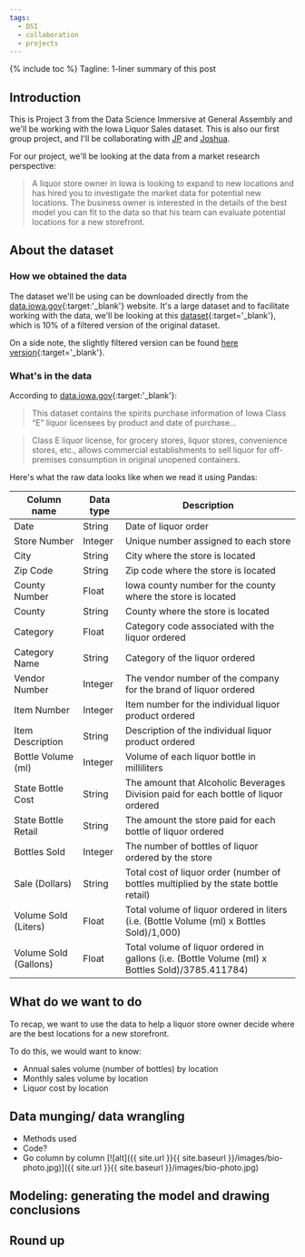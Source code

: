 ```yaml
---
tags:
  - DSI
  - collaboration
  - projects
---
```

{% include toc %}
Tagline: 1-liner summary of this post

## Introduction
This is Project 3 from the Data Science Immersive at General Assembly and we'll be working with the Iowa Liquor Sales dataset. This is also our first group project, and I'll be collaborating with [JP](jpfreeley.github.io) and [Joshua]().

For our project, we'll be looking at the data from a market research perspective:

> A liquor store owner in Iowa is looking to expand to new locations and has hired you to investigate the market data for potential new locations. The business owner is interested in the details of the best model you can fit to the data so that his team can evaluate potential locations for a new storefront.

## About the dataset

### How we obtained the data
The dataset we'll be using can be downloaded directly from the [data.iowa.gov](https://data.iowa.gov/Economy/Iowa-Liquor-Sales/m3tr-qhgy){:target:'_blank'} website. It's a large dataset and to facilitate working with the data, we'll be looking at this [dataset](https://drive.google.com/file/d/0Bx2SHQGVqWaseDB4QU9ZSVFDY2M/view?usp=sharing){:target='_blank'}, which is 10% of a filtered version of the original dataset.

On a side note, the slightly filtered version can be found [here version](https://www.dropbox.com/sh/pf5n5sgfgiri3i8/AACkaMeL_i_WgZ00rpxOOcysa?dl=0){:target='_blank'}.

### What's in the data
According to [data.iowa.gov](https://data.iowa.gov/Economy/Iowa-Liquor-Sales/m3tr-qhgy){:target:'_blank'}:

>This dataset contains the spirits purchase information of Iowa Class “E” liquor licensees by product and date of purchase...

>Class E liquor license, for grocery stores, liquor stores, convenience stores, etc., allows commercial establishments to sell liquor for off-premises consumption in original unopened containers.

Here's what the raw data looks like when we read it using Pandas:


|Column name |Data type |Description |
|---|---|---|
|Date |String |Date of liquor order |
|Store Number |Integer | Unique number assigned to each store |
|City |String |City where the store is located |
|Zip Code |String |Zip code where the store is located |
|County Number |Float |Iowa county number for the county where the store is located |
|County |String |County where the store is located |
|Category |Float |Category code associated with the liquor ordered |
|Category Name |String |Category of the liquor ordered |
|Vendor Number |Integer |The vendor number of the company for the brand of liquor ordered |
|Item Number |Integer |Item number for the individual liquor product ordered |
|Item Description |String |Description of the individual liquor product ordered |
|Bottle Volume (ml) |Integer |Volume of each liquor bottle in milliliters |
|State Bottle Cost |String |The amount that Alcoholic Beverages Division paid for each bottle of liquor ordered |
|State Bottle Retail |String |The amount the store paid for each bottle of liquor ordered |
|Bottles Sold |Integer |The number of bottles of liquor ordered by the store |
|Sale (Dollars) |String |Total cost of liquor order (number of bottles multiplied by the state bottle retail) |
|Volume Sold (Liters) |Float |Total volume of liquor ordered in liters (i.e. (Bottle Volume (ml) x Bottles Sold)/1,000) |
|Volume Sold (Gallons) |Float |Total volume of liquor ordered in gallons (i.e. (Bottle Volume (ml) x Bottles Sold)/3785.411784) |

## What do we want to do
To recap, we want to use the data to help a liquor store owner decide where are the best locations for a new storefront.

To do this, we would want to know:

- Annual sales volume (number of bottles) by location
- Monthly sales volume by location
- Liquor cost by location

## Data munging/ data wrangling
- Methods used
- Code?
- Go column by column
[![alt]({{ site.url }}{{ site.baseurl }}/images/bio-photo.jpg)]({{ site.url }}{{ site.baseurl }}/images/bio-photo.jpg)

## Modeling: generating the model and drawing conclusions

## Round up
